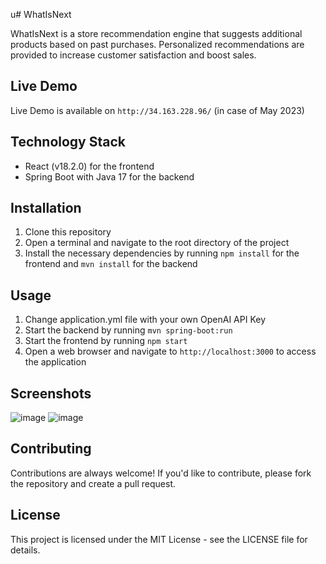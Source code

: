 u# WhatIsNext

WhatIsNext is a store recommendation engine that suggests additional products based on past purchases. Personalized recommendations are provided to increase customer satisfaction and boost sales.

## Live Demo

Live Demo is available on `http://34.163.228.96/` (in case of May 2023)

## Technology Stack

- React (v18.2.0) for the frontend
- Spring Boot with Java 17 for the backend

## Installation

1. Clone this repository
2. Open a terminal and navigate to the root directory of the project
3. Install the necessary dependencies by running `npm install` for the frontend and `mvn install` for the backend

## Usage

1. Change application.yml file with your own OpenAI API Key
2. Start the backend by running `mvn spring-boot:run`
3. Start the frontend by running `npm start`
4. Open a web browser and navigate to `http://localhost:3000` to access the application

## Screenshots

![image](https://github.com/sah2020/WhatIsNext/assets/69834171/5b682e13-f970-4767-8a1d-88e6ff7009af)
![image](https://github.com/sah2020/WhatIsNext/assets/69834171/f9d0088d-83eb-437b-a87c-812e95a3c97b)


## Contributing

Contributions are always welcome! If you'd like to contribute, please fork the repository and create a pull request.

## License

This project is licensed under the MIT License - see the LICENSE file for details.
